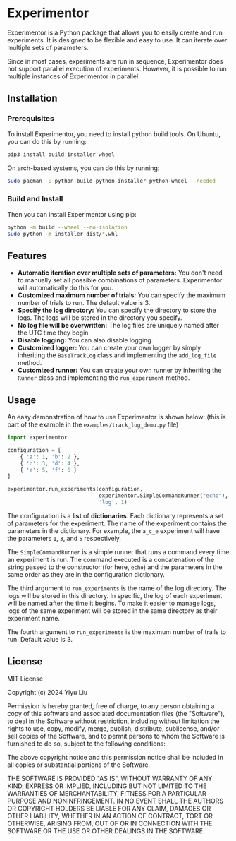 # Experimentor

Experimentor is a Python package that allows you to easily create and run
experiments. It is designed to be flexible and easy to use. It can iterate
over multiple sets of parameters.

Since in most cases, experiments are run in sequence, Experimentor does
not support parallel execution of experiments. However, it is possible to
run multiple instances of Experimentor in parallel.

## Installation

### Prerequisites

To install Experimentor, you need to install python build tools. On Ubuntu,
you can do this by running:

```bash
pip3 install build installer wheel
```

On arch-based systems, you can do this by running:

```bash
sudo pacman -S python-build python-installer python-wheel --needed
```

### Build and Install

Then you can install Experimentor using pip:

```bash
python -m build --wheel --no-isolation
sudo python -m installer dist/*.whl
```

## Features

- **Automatic iteration over multiple sets of parameters:** You don't need to
  manually set all possible combinations of parameters. Experimentor will
  automatically do this for you.
- **Customized maximum number of trials:** You can specify the maximum number
  of trials to run. The default value is 3.
- **Specify the log directory:** You can specify the directory to store the
  logs. The logs will be stored in the directory you specify.
- **No log file will be overwritten:** The log files are uniquely named after
  the UTC time they begin.
- **Disable logging:** You can also disable logging.
- **Customized logger:** You can create your own logger by simply inheriting
  the `BaseTrackLog` class and implementing the `add_log_file` method.
- **Customized runner:** You can create your own runner by inheriting the
  `Runner` class and implementing the `run_experiment` method.

## Usage

An easy demonstration of how to use Experimentor is shown below: (this is
part of the example in the `examples/track_log_demo.py` file)

```python
import experimentor

configuration = [
    { 'a': 1, 'b': 2 },
    { 'c': 3, 'd': 4 },
    { 'e': 5, 'f': 6 }
]

experimentor.run_experiments(configuration,
                             experimentor.SimpleCommandRunner("echo"),
                             'log', 1)
```

The configuration is a **list** of **dictionaries**. Each dictionary
represents a set of parameters for the experiment. The name of the
experiment contains the parameters in the dictionary. For example, the
`a_c_e` experiment will have the parameters `1`, `3`, and `5` respectively.

The `SimpleCommandRunner` is a simple runner that runs a command every time
an experiment is run. The command executed is a concatenation of the
string passed to the constructor (for here, `echo`) and the parameters
in the same order as they are in the configuration dictionary.

The third argument to `run_experiments` is the name of the log directory.
The logs will be stored in this directory. In specific, the log of each
experiment will be named after the time it begins. To make it easier to
manage logs, logs of the same experiment will be stored in the same
directory as their experiment name.

The fourth argument to `run_experiments` is the maximum number of
trails to run. Default value is 3.

## License

MIT License

Copyright (c) 2024 Yiyu Liu

Permission is hereby granted, free of charge, to any person obtaining a copy
of this software and associated documentation files (the "Software"), to deal
in the Software without restriction, including without limitation the rights
to use, copy, modify, merge, publish, distribute, sublicense, and/or sell
copies of the Software, and to permit persons to whom the Software is
furnished to do so, subject to the following conditions:

The above copyright notice and this permission notice shall be included in all
copies or substantial portions of the Software.

THE SOFTWARE IS PROVIDED "AS IS", WITHOUT WARRANTY OF ANY KIND, EXPRESS OR
IMPLIED, INCLUDING BUT NOT LIMITED TO THE WARRANTIES OF MERCHANTABILITY,
FITNESS FOR A PARTICULAR PURPOSE AND NONINFRINGEMENT. IN NO EVENT SHALL THE
AUTHORS OR COPYRIGHT HOLDERS BE LIABLE FOR ANY CLAIM, DAMAGES OR OTHER
LIABILITY, WHETHER IN AN ACTION OF CONTRACT, TORT OR OTHERWISE, ARISING FROM,
OUT OF OR IN CONNECTION WITH THE SOFTWARE OR THE USE OR OTHER DEALINGS IN THE
SOFTWARE.
